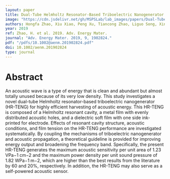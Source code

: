```yaml
---
layout: paper
title: Dual-Tube Helmholtz Resonator-Based Triboelectric Nanogenerator for Highly Efficient Harvesting of Acoustic Energy
image: "https://cdn.jsdelivr.net/gh/MSPSLab/lab_images/papers/Dual-Tube.png"
authors: Hongfa Zhao, Xiu Xiao, Peng Xu, Tiancong Zhao, Liguo Song, Xinxiang Pan, Jianchun Mi, Minyi Xu, Zhong Lin Wang
year: 2019
ref: Zhao, H. et al. 2019. Adv. Energy Mater.
journal: "Adv. Energy Mater. 2019, 9, 1902824."
pdf: "/pdfs/10.1002@aenm.201902824.pdf"
doi: 10.1002/aenm.201902824
type: journal
---
```


# Abstract

An acoustic wave is a type of energy that is clean and abundant but almost totally unused because of its very low density. This study investigates a novel dual-tube Helmholtz resonator-based triboelectric nanogenerator (HR-TENG) for highly efficient harvesting of acoustic energy. This HR-TENG is composed of a Helmholtz resonant cavity, a metal film with evenly distributed acoustic holes, and a dielectric soft film with one side ink-printed for electrode. Effects of resonant cavity structure, acoustic conditions, and film tension on the HR-TENG performance are investigated systematically. By coupling the mechanisms of triboelectric nanogenerator and acoustic propagation, a theoretical guideline is provided for improving energy output and broadening the frequency band. Specifically, the present HR-TENG generates the maximum acoustic sensitivity per unit area of 1.23 VPa−1 cm−2 and the maximum power density per unit sound pressure of 1.82 WPa−1 m−2, which are higher than the best results from the literature by 60 and 20%, respectively. In addition, the HR-TENG may also serve as a self-powered acoustic sensor.

